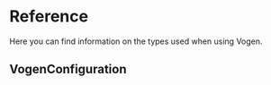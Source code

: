 # Reference

Here you can find information on the types used when using Vogen.



## VogenConfiguration

